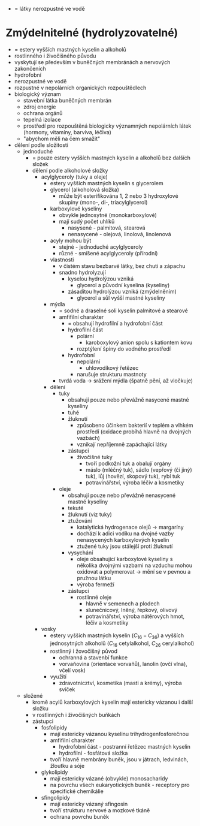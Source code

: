 - = látky nerozpustné ve vodě
# Zmýdelnitelné (hydrolyzovatelné)
- = estery vyšších mastných kyselin a alkoholů
- rostlinného i živočišného původu
- vyskytují se především v buněčných membránách a nervových zakončeních
- hydrofobní
- nerozpustné ve vodě
- rozpustné v nepolárních organických rozpouštědlech
- biologický význam
	- stavební látka buněčných membrán
	- zdroj energie
	- ochrana orgánů
	- tepelná izolace
	- prostředí pro rozpouštěná biologicky významných nepolárních látek (hormony, vitamíny, barviva, léčiva)
	- "abychom měli na čem smažit"
- dělení podle složitosti
	- jednoduché
		- = pouze estery vyšších mastných kyselin a alkoholů bez dalších složek
		- dělení podle alkoholové složky
			- acylglyceroly (tuky a oleje)
				- estery vyšších mastných kyselin s glycerolem
				- glycerol (alkoholová složka)
					- může být esterifikována 1, 2 nebo 3 hydroxylové skupiny (mono-, di-, triacylglycerol)
				- karboxylové kyseliny
					- obvykle jednosytné (monokarboxylové)
					- mají sudý počet uhlíků
						- nasysené - palmitová, stearová
						- nenasycené - olejová, linolová, linolenová
				- acyly mohou být
					- stejné - jednoduché acylglyceroly
					- různé - smíšené acylglyceroly (přírodní)
				- vlastnosti
					- v čistém stavu bezbarvé látky, bez chuti a zápachu
					- snadno hydrolyzují
						- kyselou hydrolýzou vzniká
							- glycerol a původní kyselina (kyseliny)
						- zásaditou hydrolýzou vzniká (zmýdelněním)
							- glycerol a sůl vyšší mastné kyseliny
				- mýdla
					- = sodné a draselné soli kyselin palmitové a stearové
					- amfifilní charakter
						- = obsahují hydrofilní a hydrofobní část
						- hydrofilní část
							- polární
								- karoboxylový anion spolu s kationtem kovu
							- rozptýlení špíny do vodného prostředí
						- hydrofobní
							- nepolární
								- uhlovodíkový řetězec
							- narušuje strukturu mastnoty
					- tvrdá voda → srážení mýdla (špatně pění, až vločkuje)
				- dělení
					- tuky
						- obsahují pouze nebo převážně nasycené mastné kyseliny
						- tuhé
						- žluknutí
							- způsobeno účinkem bakterií v teplém a vlhkém prostředí (oxidace probíhá hlavně na dvojných vazbách)
							- vznikají nepříjemně zapáchající látky
						- zástupci
							- živočišné tuky
								- tvoří podkožní tuk a obalují orgány
								- máslo (mléčný tuk), sádlo (vepřový (či jiný) tuk), lůj (hovězí, skopový tuk), rybí tuk
								- potravinářství, výroba léčiv a kosmetiky
					- oleje
						- obsahují pouze nebo převážně nenasycené mastné kyseliny
						- tekuté
						- žluknutí (viz tuky)
						- ztužování
							- katalytická hydrogenace olejů → margaríny
							- dochází k adici vodíku na dvojné vazby nenasycených karboxylových kyselin
							- ztužené tuky jsou stálejší proti žluknutí
						- vysychání
							- oleje obsahující karboxylové kyseliny s několika dvojnými vazbami na vzduchu mohou oxidovat a polymerovat → mění se v pevnou a pružnou látku
							- výroba fermeží
						- zástupci
							- rostlinné oleje
								- hlavně v semenech a plodech
								- slunečnicový, lněný, řepkový, olivový
								- potravinářství, výroba nátěrových hmot, léčiv a kosmetiky
			- vosky
				- estery vyšších mastných kyselin ($C_{16}-C_{36}$) a vyšších jednosytných alkoholů ($C_{16}$ cetylalkohol, $C_{26}$ cerylalkohol)
				- rostlinný i žovočišný původ
					- ochranná a stavenbí funkce
					- vorvaňovina (orientace vorvaňů), lanolin (ovčí vlna), včelí vosk)
				- využití
					- zdravotnicztví, kosmetika (masti a krémy), výroba svíček
	- složené
		- kromě acylů karboxylových kyselin mají estericky vázanou i další složku
		- v rostlinných i živočišných buňkách
		- zástupci
			- fosfolipidy
				- mají estericky vázanou kyselinu trihydrogenfosforečnou
				- amfifilní charakter
					- hydrofobní část - postranní řetězec mastných kyselin
					- hydrofilní - fosfátová složka
				- tvoří hlavně membrány buněk, jsou v játrach, ledvinách, žloutku a sóje
			- glykolipidy
				- mají estericky vázané (obvykle) monosacharidy
				- na povrchu všech eukaryotických buněk - receptory pro specifické chemikálie
			- sfingolipidy
				- mají estericky vázaný sfingosin
				- tvoří strukturu nervové a mozkové tkáně
				- ochrana povrchu buněk